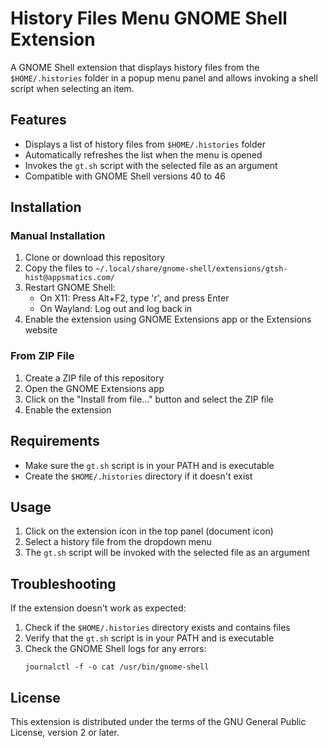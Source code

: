# History Files Menu GNOME Shell Extension

A GNOME Shell extension that displays history files from the `$HOME/.histories` folder in a popup menu panel and allows invoking a shell script when selecting an item.

## Features

- Displays a list of history files from `$HOME/.histories` folder
- Automatically refreshes the list when the menu is opened
- Invokes the `gt.sh` script with the selected file as an argument
- Compatible with GNOME Shell versions 40 to 46

## Installation

### Manual Installation

1. Clone or download this repository
2. Copy the files to `~/.local/share/gnome-shell/extensions/gtsh-hist@appsmatics.com/`
3. Restart GNOME Shell:
   - On X11: Press Alt+F2, type 'r', and press Enter
   - On Wayland: Log out and log back in
4. Enable the extension using GNOME Extensions app or the Extensions website

### From ZIP File

1. Create a ZIP file of this repository
2. Open the GNOME Extensions app
3. Click on the "Install from file..." button and select the ZIP file
4. Enable the extension

## Requirements

- Make sure the `gt.sh` script is in your PATH and is executable
- Create the `$HOME/.histories` directory if it doesn't exist

## Usage

1. Click on the extension icon in the top panel (document icon)
2. Select a history file from the dropdown menu
3. The `gt.sh` script will be invoked with the selected file as an argument

## Troubleshooting

If the extension doesn't work as expected:

1. Check if the `$HOME/.histories` directory exists and contains files
2. Verify that the `gt.sh` script is in your PATH and is executable
3. Check the GNOME Shell logs for any errors:
   ```
   journalctl -f -o cat /usr/bin/gnome-shell
   ```

## License

This extension is distributed under the terms of the GNU General Public License, version 2 or later.
